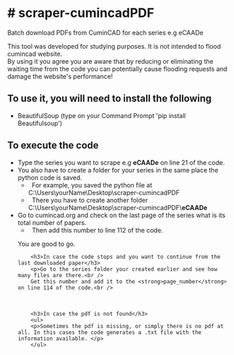 <h1># scraper-cumincadPDF</h1>

<p>Batch download PDFs from CuminCAD for each series e.g eCAADe</p>

<p>This tool was developed for studying purposes. It is not intended to flood cumincad website.<br />
By using it you agree you are aware that by reducing or eliminating the waiting time from the code you can potentially cause flooding requests and damage the website&#39;s performance!</p>

<h2>To use it, you will need to install the following</h2>

<ul>
	<li>BeautifulSoup (type on your Command Prompt &#39;pip install Beautifulsoup&#39;)</li>
</ul>

<h2>To execute the code</h2>

<ul>
	<li>Type the series you want to scrape e.g <strong>eCAADe</strong>&nbsp;on line 21 of the code.</li>
	<li>You also have to create a folder for your series in the same place the python code is saved.
	<ul>
		<li>&nbsp; For example, you saved the python file at C:\Users\yourName\Desktop\scraper-cumincadPDF</li>
		<li>&nbsp; There you have to create another folder C:\Users\yourName\Desktop\scraper-cumincadPDF\<strong>eCAADe</strong></li>
	</ul>
	</li>
	<li>Go to cumincad.org and check on the last page of the series what is its total number of papers.
	<ul>
		<li>&nbsp; Then add this number to line 112 of the code.</li>
</ul>

<p>You are good to go.</p>

		<h3>In case the code stops and you want to continue from the last downloaded paper</h3>
		<p>Go to the series folder your created earlier and see how many files are there.<br />
		Get this number and add it to the <strong>page_number</strong> on line 114 of the code.<br />
&nbsp;</p>

		<h3>In case the pdf is not found</h3>
		<ul>
		<p>Sometimes the pdf is missing, or simply there is no pdf at all. In this cases the code generates a .txt file with the information available. </p>
		</ul>
		
